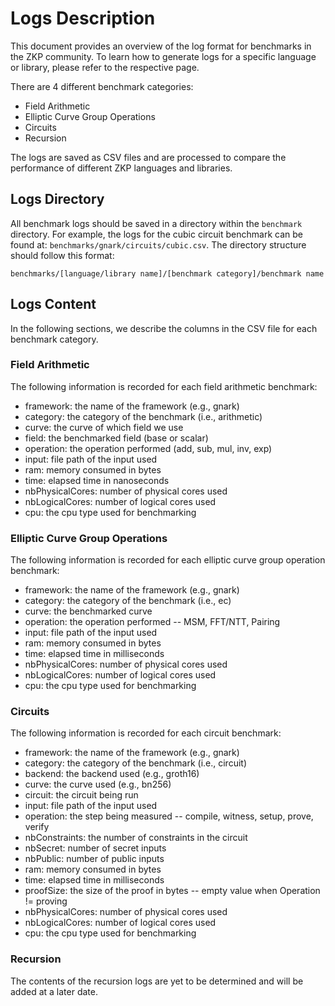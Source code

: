 # Logs Description

This document provides an overview of the log format for benchmarks in the ZKP community. To learn how to generate logs for a specific language or library, please refer to the respective page.

There are 4 different benchmark categories:

* Field Arithmetic
* Elliptic Curve Group Operations
* Circuits
* Recursion

The logs are saved as CSV files and are processed to compare the performance of different ZKP languages and libraries.

## Logs Directory

All benchmark logs should be saved in a directory within the `benchmark` directory.
For example, the logs for the cubic circuit benchmark can be found at: `benchmarks/gnark/circuits/cubic.csv`.
The directory structure should follow this format:

```
benchmarks/[language/library name]/[benchmark category]/benchmark name
```

## Logs Content

In the following sections, we describe the columns in the CSV file for each benchmark category.

### Field Arithmetic

The following information is recorded for each field arithmetic benchmark:

* framework: the name of the framework (e.g., gnark)
* category: the category of the benchmark (i.e., arithmetic)
* curve: the curve of which field we use
* field: the benchmarked field (base or scalar)
* operation: the operation performed (add, sub, mul, inv, exp)
* input: file path of the input used 
* ram: memory consumed in bytes
* time: elapsed time in nanoseconds
* nbPhysicalCores: number of physical cores used
* nbLogicalCores: number of logical cores used
* cpu: the cpu type used for benchmarking

### Elliptic Curve Group Operations

The following information is recorded for each elliptic curve group operation benchmark:

* framework: the name of the framework (e.g., gnark)
* category: the category of the benchmark (i.e., ec)
* curve: the benchmarked curve
* operation: the operation performed -- MSM, FFT/NTT, Pairing
* input: file path of the input used 
* ram: memory consumed in bytes
* time: elapsed time in milliseconds
* nbPhysicalCores: number of physical cores used
* nbLogicalCores: number of logical cores used
* cpu: the cpu type used for benchmarking

### Circuits

The following information is recorded for each circuit benchmark:

* framework: the name of the framework (e.g., gnark)
* category: the category of the benchmark (i.e., circuit)
* backend: the backend used (e.g., groth16)
* curve: the curve used (e.g., bn256)
* circuit: the circuit being run
* input: file path of the input used 
* operation: the step being measured -- compile, witness, setup, prove, verify 
* nbConstraints: the number of constraints in the circuit
* nbSecret: number of secret inputs
* nbPublic: number of public inputs
* ram: memory consumed in bytes
* time: elapsed time in milliseconds
* proofSize: the size of the proof in bytes -- empty value when Operation != proving
* nbPhysicalCores: number of physical cores used
* nbLogicalCores: number of logical cores used
* cpu: the cpu type used for benchmarking

### Recursion

The contents of the recursion logs are yet to be determined and will be added at a later date.
